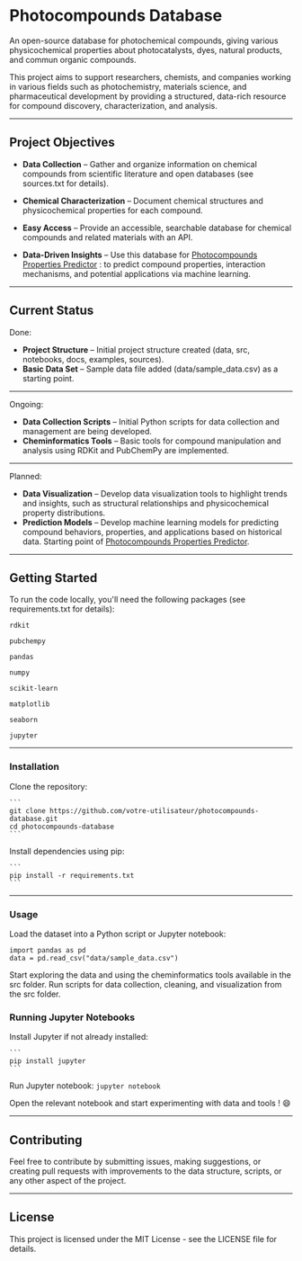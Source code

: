 # Photocompounds Database

An open-source database for photochemical compounds, giving various physicochemical properties about photocatalysts, dyes, natural products, and commun organic compounds.

This project aims to support researchers, chemists, and companies working in various fields such as photochemistry, materials science, and pharmaceutical development by providing a structured, data-rich resource for compound discovery, characterization, and analysis.

---

## Project Objectives

- **Data Collection** – Gather and organize information on chemical compounds from scientific literature and open databases (see sources.txt for details).
- **Chemical Characterization** – Document chemical structures and physicochemical properties for each compound.
- **Easy Access** – Provide an accessible, searchable database for chemical compounds and related materials with an API.

- **Data-Driven Insights** – Use this database for [Photocompounds Properties Predictor](https://github.com/victorcarre6/photocompounds-properties-predictor) : to predict compound properties, interaction mechanisms, and potential applications via machine learning.

---

## Current Status

Done:
- **Project Structure** – Initial project structure created (data, src, notebooks, docs, examples, sources).
- **Basic Data Set** – Sample data file added (data/sample_data.csv) as a starting point.

---

Ongoing:
- **Data Collection Scripts** – Initial Python scripts for data collection and management are being developed.
- **Cheminformatics Tools** – Basic tools for compound manipulation and analysis using RDKit and PubChemPy are implemented.

---

Planned:
- **Data Visualization** – Develop data visualization tools to highlight trends and insights, such as structural relationships and physicochemical property distributions.
- **Prediction Models** – Develop machine learning models for predicting compound behaviors, properties, and applications based on historical data. Starting point of [Photocompounds Properties Predictor](https://github.com/victorcarre6/photocompounds-properties-predictor).

---

## Getting Started

To run the code locally, you'll need the following packages (see requirements.txt for details):

    rdkit

    pubchempy

    pandas

    numpy

    scikit-learn

    matplotlib

    seaborn

    jupyter

---

### Installation

Clone the repository:

	```
	git clone https://github.com/votre-utilisateur/photocompounds-database.git
	cd photocompounds-database
	```

Install dependencies using pip:

	```
 	pip install -r requirements.txt
	```

---

### Usage

Load the dataset into a Python script or Jupyter notebook:

    import pandas as pd
    data = pd.read_csv("data/sample_data.csv")

Start exploring the data and using the cheminformatics tools available in the src folder.
Run scripts for data collection, cleaning, and visualization from the src folder.

### Running Jupyter Notebooks

Install Jupyter if not already installed:

	```
	pip install jupyter
	```

Run Jupyter notebook:
	```
   	jupyter notebook
	```

Open the relevant notebook and start experimenting with data and tools ! 😄

---

## Contributing

Feel free to contribute by submitting issues, making suggestions, or creating pull requests with improvements to the data structure, scripts, or any other aspect of the project.

---

## License

This project is licensed under the MIT License - see the LICENSE file for details.
